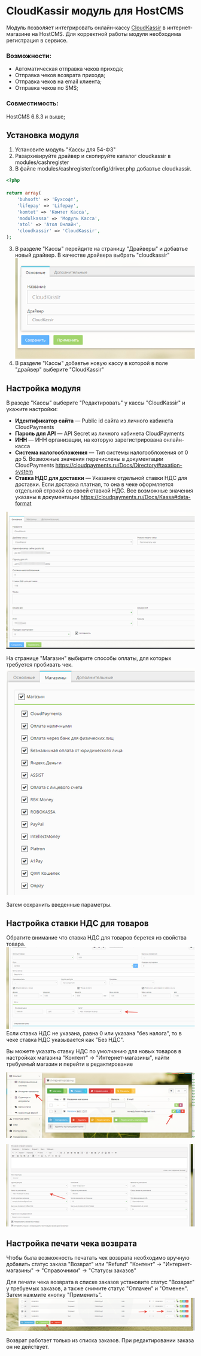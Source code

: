 #  CloudKassir модуль для HostCMS

Модуль позволяет интегрировать онлайн-кассу [CloudKassir](https://cloudkassir.ru) в интернет-магазине на  HostCMS.
Для корректной работы модуля необходима регистрация в сервисе.

### Возможности:  
	
* Автоматическая отправка чеков прихода;
* Отправка чеков возврата прихода;
* Отправка чеков на email клиента;
* Отправка чеков по SMS;


### Совместимость:
HostCMS 6.8.3 и выше;


## Установка модуля
1. Установите модуль "Кассы для 54-ФЗ"
1. Разархивируйте драйвер и скопируйте каталог cloudkassir в modules/cashregister
2. В файле modules/cashregister/config/driver.php добавтье cloudkassir.
```php
<?php 

return array(
	'buhsoft' => 'Бухсофт',
	'lifepay' => 'Lifepay',
	'komtet' => 'Комтет Касса',
	'modulkassa' => 'Модуль Касса',
	'atol' => 'Атол Онлайн',
	'cloudkassir' => 'CloudKassir',
);
```
3. В разделе "Кассы" перейдите на страницу "Драйверы" и добавтье новый драйвер. В качестве драйвера выбрать "cloudkassir"
![Добаавление драйвера](doc/img/drivers.png)
4. В разделе "Кассы" добавтье новую кассу в которой в поле "драйвер" выберите "CloudKassir" 

## Настройка модуля

В разеде "Кассы" выберите "Редактировать" у кассы "CloudKassir" и укажите настройки:
* **Идентификатор сайта** — Public id сайта из личного кабинета CloudPayments
* **Пароль для API** — API Secret из личного кабинета CloudPayments
* **ИНН** — ИНН организации, на которую зарегистрирована онлайн-касса
* **Система налогообложения** — Тип системы налогообложения от 0 до 5.
    Возможные значения перечислены в документации CloudPayments https://cloudpayments.ru/Docs/Directory#taxation-system
* **Ставка НДС для доставки** — Указание отдельной ставки НДС для доставки.
    Если доставка платная, то она в чеке оформляется отдельной строкой со своей ставкой НДС.
    Все возможные значения указаны в документации https://cloudpayments.ru/Docs/Kassa#data-format

![Настройки кассы](doc/img/settings.png)

На странице "Магазин" выбирите способы оплаты, для которых требуется пробивать чек.
![Выбор способов оплаты](doc/img/payments.png)

Затем сохранить введенные параметры.

## Настройка ставки НДС для товаров
Обратите внимание что ставка НДС для товаров берется из свойства товара.
![Указание ставки НДС для товара](doc/img/vat_product.png)
Если ставка НДС не указана, равна 0 или указана "без налога", то в чеке ставка НДС указывается как "Без НДС".

Вы можете указать ставку НДС по умолчанию для новых товаров в настройках магазина "Контент" -> "Интернет-магазины", найти требуемый магазин и перейти в редактирование

![Настройки магазина](doc/img/edit_shop.png)

![Указание ставки НДС по умолчанию](doc/img/default_vat.png)

## Настройка печати чека возврата

Чтобы была возможность печатать чек возврата необходимо вручную добавить статус заказа "Возврат" или "Refund"
"Контент" -> "Интернет-магазины" -> "Справочники" -> "Статусы заказов"

Для печати чека возврата в списке заказов установите статус "Возврат" у требуемых заказов, а также снимите статус "Оплачен" и "Отменен".
Затем нажмите кнопку "Применить".
![Возврат заказа](doc/img/refund_orders.png)

Возврат работает только из списка заказов. При редактировании заказа он не действует. 

